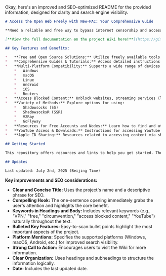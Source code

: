 Okay, here's an improved and SEO-optimized README for the provided information, designed for clarity and search engine visibility.

```markdown
# Access the Open Web Freely with New-PAC: Your Comprehensive Guide

**Need a reliable and free way to bypass internet censorship and access blocked content?** This repository provides resources and guides for setting up your own circumvention tools.

[**View the full documentation on the project Wiki here!**](https://github.com/Alvin9999/new-pac/wiki)

## Key Features and Benefits:

*   **Free and Open Source Solutions:** Utilize freely available tools and resources for bypassing internet restrictions.
*   **Comprehensive Guides & Tutorials:** Access detailed instructions for setting up VPNs, proxy servers, and other circumvention technologies.
*   **Multi-Platform Compatibility:** Supports a wide range of devices and operating systems including:
    *   Windows
    *   macOS
    *   Linux
    *   Android
    *   iOS
    *   Routers
*   **Access Blocked Content:** Unblock websites, streaming services (like YouTube), and other content restricted by geographical limitations or censorship.
*   **Variety of Methods:** Explore options for using:
    *   Shadowsocks (SS)
    *   ShadowsocksR (SSR)
    *   V2Ray
    *   GoFlyway
*   **Resources for Free Accounts and Nodes:** Learn how to find and utilize free accounts and server nodes.
*   **YouTube Access & Downloads:** Instructions for accessing YouTube content, including mirror sites and video download options.
*   **Apple ID Sharing:** Resources related to accessing content via shared US Apple IDs.

## Getting Started

This repository offers resources and links to help you get started. The [Wiki](https://github.com/Alvin9999/new-pac/wiki) is the central hub for detailed documentation, tutorials, and troubleshooting guides.

## Updates

Last updated: July 2nd, 2025 (Beijing Time)
```

**Key improvements and SEO considerations:**

*   **Clear and Concise Title:** Uses the project's name and a descriptive phrase for SEO.
*   **Compelling Hook:** The one-sentence opening immediately grabs the user's attention and highlights the core benefit.
*   **Keywords in Headings and Body:**  Includes relevant keywords (e.g., "VPN," "free," "circumvention," "access blocked content," "YouTube") naturally throughout the text.
*   **Bulleted Key Features:**  Easy-to-scan bullet points highlight the most important aspects of the project.
*   **Platform Mentions:**  Specifies the supported platforms (Windows, macOS, Android, etc.) for improved search visibility.
*   **Strong Call to Action:** Encourages users to visit the Wiki for more information.
*   **Clear Organization:** Uses headings and subheadings to structure the information logically.
*   **Date:** Includes the last updated date.